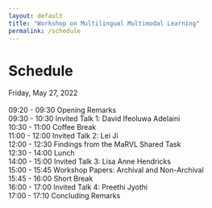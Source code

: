 ```yaml
---
layout: default
title: "Workshop on Multilingual Multimodal Learning"
permalink: /schedule
---
```


# Schedule

Friday, May 27, 2022<br>
<br>
09:20 - 09:30 Opening Remarks<br>
09:30 - 10:30 Invited Talk 1: David Ifeoluwa Adelaini<br>
10:30 - 11:00 Coffee Break<br>
11:00 - 12:00 Invited Talk 2: Lei Ji<br>
12:00 - 12:30 Findings from the MaRVL Shared Task<br>
12:30 - 14:00 Lunch<br>
14:00 - 15:00 Invited Talk 3: Lisa Anne Hendricks<br>
15:00 - 15:45 Workshop Papers: Archival and Non-Archival<br>
15:45 - 16:00 Short Break<br>
16:00 - 17:00 Invited Talk 4: Preethi Jyothi<br>
17:00 - 17:10 Concluding Remarks<br>
